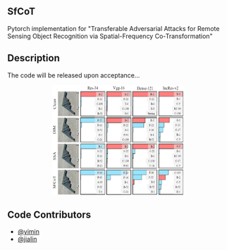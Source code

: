 ## SfCoT
Pytorch implementation for "Transferable Adversarial Attacks for Remote Sensing Object Recognition via Spatial-Frequency Co-Transformation"

## Description
The code will be released upon acceptance...
<div align=center><img width="300" height="250" src="https://github.com/fuyimin96/SFCoT/blob/main/images/attack.png"/></div>

## Code Contributors
- [@yimin](https://github.com/fuyimin96)
- [@jialin](https://github.com/jialinlvcn)
